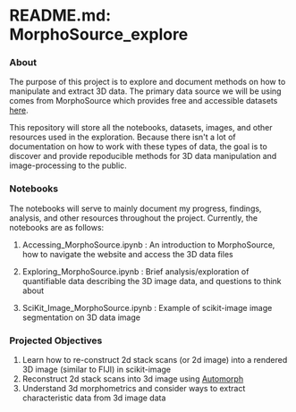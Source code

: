# README.md: MorphoSource_explore

### About

The purpose of this project is to explore and document methods on how to manipulate and extract 3D data. The primary data source we will be using comes from MorphoSource which provides free and accessible datasets [here](https://www.morphosource.org).

This repository will store all the notebooks, datasets, images, and other resources used in the exploration. Because there isn't a lot of documentation on how to work with these types of data, the goal is to discover and provide repoducible methods for 3D data manipulation and image-processing to the public. 


### Notebooks

The notebooks will serve to mainly document my progress, findings, analysis, and other resources throughout the project. Currently, the notebooks are as follows: 

1. Accessing_MorphoSource.ipynb : An introduction to MorphoSource, how to navigate the website and access the 3D data files

2. Exploring_MorphoSource.ipynb : Brief analysis/exploration of quantifiable data describing the 3D image data, and questions to think about 

3. SciKit_Image_MorphoSource.ipynb : Example of scikit-image image segmentation on 3D data image


### Projected Objectives

1. Learn how to re-construct 2d stack scans (or 2d image) into a rendered 3D image (similar to FIJI) in scikit-image
2. Reconstruct 2d stack scans into 3d image using [Automorph](https://github.com/HullLab/AutoMorph) 
3. Understand 3d morphometrics and consider ways to extract characteristic data from 3d image data
